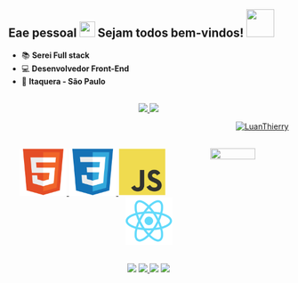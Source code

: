 
## Eae pessoal <img height="28" width="28" src="https://github.com/LuanThierry/LuanThierry/blob/master/m%C3%A3ozinha.gif"> Sejam todos bem-vindos!  <img src="https://media.giphy.com/media/wkW0maGDN1eSc/giphy.gif" width="50" height="50"/>
<div float="left">
 
- :books: **Serei Full stack**
- :computer: **Desenvolvedor Front-End**
- :city_sunset: **Itaquera - São Paulo**
 <br>
</div> 

<div align="center">
  <a href="https://github.com/LuanThierry">
  <img height="165em" src="https://github-readme-stats.vercel.app/api?username=LuanThierry&show_icons=true&theme=midnight-purple&include_all_commits=true&count_private=true"/>
  <img height="165em" src="https://github-readme-stats.vercel.app/api/top-langs/?username=LuanThierry&layout=compact&langs_count=7&theme=midnight-purple"/>
</div>
<p align="right" > <img src="https://komarev.com/ghpvc/?username=LuanThierry" alt="LuanThierry" /> </p>

<div align="center" > 
</div>



<div align="center"><br> 
 <img src="https://i.pinimg.com/originals/51/8a/fb/518afb1d1cdc07eb7d2b1729f03fe91e.gif" width="40%" height="15%"  align="right"/> 
 <div > 
  <img src="https://raw.githubusercontent.com/devicons/devicon/master/icons/html5/html5-original.svg" width="85" height="85">
  <img src="https://raw.githubusercontent.com/devicons/devicon/master/icons/css3/css3-original.svg"  width="85" height="85">
  <img src="https://raw.githubusercontent.com/devicons/devicon/master/icons/javascript/javascript-original.svg"  width="85" height="85">
  <img src="https://raw.githubusercontent.com/devicons/devicon/master/icons/react/react-original.svg"  width="85" height="85">

</div>
</div>

<div style="display: inline_block" align="center"><br> 
 
<a href="https://wa.me/+5511979741816" target="_blank"><img src="https://img.shields.io/badge/WhatsApp-25D366?style=for-the-badge&logo=whatsapp&logoColor=white" target="_blank"></a> 
<a href="mailto:luanofc2725@gmail.com" target="_blank"><img src="https://img.shields.io/badge/Gmail-D14836?style=for-the-badge&logo=gmail&logoColor=white" target="_blank">
</a>
<a href="https://www.chess.com/member/luanthierry" target="_blank"><img src="https://img.shields.io/badge/-Chess.com-yellowgreen?style=for-the-badge&logo=chess&logoColor=white" target="_blank"></a> 
 <a href="https://www.linkedin.com/in/luantom27/"><img src="https://img.shields.io/badge/LinkedIn-0077B5?style=for-the-badge&logo=linkedin&logoColor=white"></a>
 
</div>
